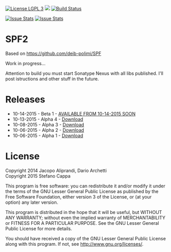 [![License LGPL 3](https://img.shields.io/badge/license-LGPLv3-blue.svg)](http://www.gnu.org/licenses/lgpl-3.0.txt)
![](https://reposs.herokuapp.com/?path=Ks89/SPF2)
[![Build Status](https://travis-ci.org/Ks89/SPF2.svg?branch=master)](https://travis-ci.org/Ks89/SPF2)

[![Issue Stats](http://issuestats.com/github/Ks89/SPF2/badge/pr?style=flat)](http://issuestats.com/github/Ks89/SPF2)
[![Issue Stats](http://issuestats.com/github/Ks89/SPF2/badge/issue?style=flat)](http://issuestats.com/github/Ks89/SPF2)

# SPF2

Based on https://github.com/deib-polimi/SPF

Work in progress...

Attention to build you must start Sonatype Nexus with all libs published. I'll post istructions and other stuff in the future.

# Releases

- 10-14-2015 - Beta 1 - [AVAILABLE FROM 10-14-2015 SOON](https://github.com/Ks89/SPF2/releases/tag/v.beta1)
- 10-13-2015 - Alpha 4 - [Download](https://github.com/Ks89/SPF2/releases/tag/v.alpha4)
- 10-08-2015 - Alpha 3 - [Download](https://github.com/Ks89/SPF2/releases/tag/v.alpha3)
- 10-06-2015 - Alpha 2 - [Download](https://github.com/Ks89/SPF2/releases/tag/v.alpha2)
- 10-06-2015 - Alpha 1 - [Download](https://github.com/Ks89/SPF2/releases/tag/v.alpha1)


# License
Copyright 2014 Jacopo Aliprandi, Dario Archetti<br>
Copyright 2015 Stefano Cappa

This program is free software: you can redistribute it and/or modify
it under the terms of the GNU Lesser General Public License as published by
the Free Software Foundation, either version 3 of the License, or
(at your option) any later version.

This program is distributed in the hope that it will be useful,
but WITHOUT ANY WARRANTY; without even the implied warranty of
MERCHANTABILITY or FITNESS FOR A PARTICULAR PURPOSE.  See the
GNU Lesser General Public License for more details.

You should have received a copy of the GNU Lesser General Public License
along with this program.  If not, see <http://www.gnu.org/licenses/>.


